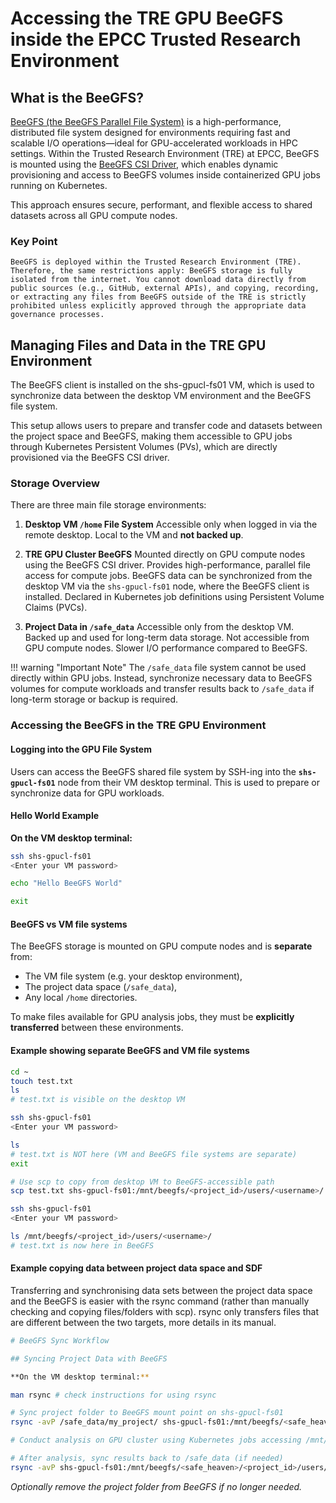 # Accessing the TRE GPU BeeGFS inside the EPCC Trusted Research Environment

## What is the BeeGFS?

[BeeGFS (the BeeGFS Parallel File System)](https://www.beegfs.io/) is a high-performance, distributed file system designed for environments requiring fast and scalable I/O operations—ideal for GPU-accelerated workloads in HPC settings. Within the Trusted Research Environment (TRE) at EPCC, BeeGFS is mounted using the [BeeGFS CSI Driver](https://github.com/NetApp/beegfs-csi-driver), which enables dynamic provisioning and access to BeeGFS volumes inside containerized GPU jobs running on Kubernetes.

This approach ensures secure, performant, and flexible access to shared datasets across all GPU compute nodes.

### Key Point

`BeeGFS is deployed within the Trusted Research Environment (TRE). Therefore, the same restrictions apply: BeeGFS storage is fully isolated from the internet. You cannot download data directly from public sources (e.g., GitHub, external APIs), and copying, recording, or extracting any files from BeeGFS outside of the TRE is strictly prohibited unless explicitly approved through the appropriate data governance processes.`

## Managing Files and Data in the TRE GPU Environment

The BeeGFS client is installed on the shs-gpucl-fs01 VM, which is used to synchronize data between the desktop VM environment and the BeeGFS file system.

This setup allows users to prepare and transfer code and datasets between the project space and BeeGFS, making them accessible to GPU jobs through Kubernetes Persistent Volumes (PVs), which are directly provisioned via the BeeGFS CSI driver.

### Storage Overview

There are three main file storage environments:

1. **Desktop VM `/home` File System**
   Accessible only when logged in via the remote desktop. Local to the VM and **not backed up**.

1. **TRE GPU Cluster BeeGFS**
   Mounted directly on GPU compute nodes using the BeeGFS CSI driver. Provides high-performance, parallel file access for compute jobs. BeeGFS data can be synchronized from the desktop VM via the `shs-gpucl-fs01` node, where the BeeGFS client is installed. Declared in Kubernetes job definitions using Persistent Volume Claims (PVCs).

1. **Project Data in `/safe_data`**
   Accessible only from the desktop VM. Backed up and used for long-term data storage. Not accessible from GPU compute nodes.
   Slower I/O performance compared to BeeGFS.

!!! warning "Important Note"
    The `/safe_data` file system cannot be used directly within GPU jobs. Instead, synchronize necessary data to BeeGFS volumes for compute workloads and transfer results back to `/safe_data` if long-term storage or backup is required.

### Accessing the BeeGFS in the TRE GPU Environment

#### Logging into the GPU File System

Users can access the BeeGFS shared file system by SSH-ing into the **`shs-gpucl-fs01`** node from their VM desktop terminal. This is used to prepare or synchronize data for GPU workloads.

#### Hello World Example

**On the VM desktop terminal:**

```bash
ssh shs-gpucl-fs01
<Enter your VM password>

echo "Hello BeeGFS World"

exit

```

#### BeeGFS vs VM file systems

The BeeGFS storage is mounted on GPU compute nodes and is **separate** from:

- The VM file system (e.g. your desktop environment),
- The project data space (`/safe_data`),
- Any local `/home` directories.

To make files available for GPU analysis jobs, they must be **explicitly transferred** between these environments.

#### Example showing separate BeeGFS and VM file systems

```bash
cd ~
touch test.txt
ls
# test.txt is visible on the desktop VM

ssh shs-gpucl-fs01
<Enter your VM password>

ls
# test.txt is NOT here (VM and BeeGFS file systems are separate)
exit

# Use scp to copy from desktop VM to BeeGFS-accessible path
scp test.txt shs-gpucl-fs01:/mnt/beegfs/<project_id>/users/<username>/

ssh shs-gpucl-fs01
<Enter your VM password>

ls /mnt/beegfs/<project_id>/users/<username>/
# test.txt is now here in BeeGFS

```

#### Example copying data between project data space and SDF

Transferring and synchronising data sets between the project data space and the BeeGFS is easier with the rsync command (rather than manually checking and copying files/folders with scp). rsync only transfers files that are different between the two targets, more details in its manual.

```bash
# BeeGFS Sync Workflow

## Syncing Project Data with BeeGFS

**On the VM desktop terminal:**

man rsync # check instructions for using rsync

# Sync project folder to BeeGFS mount point on shs-gpucl-fs01
rsync -avP /safe_data/my_project/ shs-gpucl-fs01:/mnt/beegfs/<safe_heaven>/<project_id>/shared

# Conduct analysis on GPU cluster using Kubernetes jobs accessing /mnt/beegfs/<project_id>/

# After analysis, sync results back to /safe_data (if needed)
rsync -avP shs-gpucl-fs01:/mnt/beegfs/<safe_heaven>/<project_id>/users/<username>/ /safe_data/<project_id>/results/
```

*Optionally remove the project folder from BeeGFS if no longer needed.*
